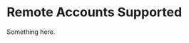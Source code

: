 [title]: # (Remote Accounts Supported)
[tags]: # (XXX)
[priority]: # (4014)
# Remote Accounts Supported
Something here.
